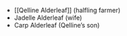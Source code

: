 - [[Qelline Alderleaf]] (halfling farmer)
- Jadelle Alderleaf (wife)
- Carp Alderleaf (Qelline’s son)
